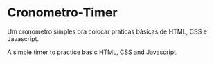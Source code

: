 # Cronometro-Timer
Um cronometro simples pra colocar praticas básicas de HTML, CSS e Javascript.

A simple timer to practice basic HTML, CSS and Javascript.
